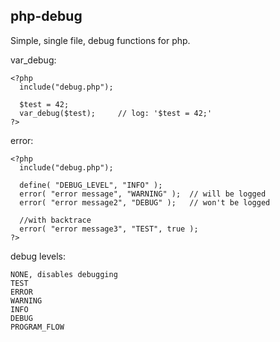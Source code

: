 ## php-debug
  
Simple, single file, debug functions for php.  
  
var_debug:  
```
<?php
  include("debug.php");

  $test = 42;
  var_debug($test);     // log: '$test = 42;'
?>
```
  
error:  
```
<?php
  include("debug.php");

  define( "DEBUG_LEVEL", "INFO" );
  error( "error message", "WARNING" );  // will be logged
  error( "error message2", "DEBUG" );   // won't be logged
  
  //with backtrace
  error( "error message3", "TEST", true ); 
?>
```
  
debug levels:
```
NONE, disables debugging  
TEST  
ERROR  
WARNING  
INFO  
DEBUG  
PROGRAM_FLOW  
```
